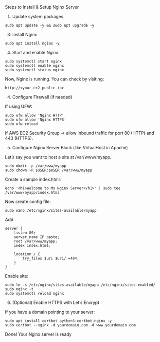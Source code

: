 Steps to Install & Setup Nginx Server
1. Update system packages
```
sudo apt update -y && sudo apt upgrade -y
```
3. Install Nginx
```
sudo apt install nginx -y
```

4. Start and enable Nginx
```
sudo systemctl start nginx
sudo systemctl enable nginx
sudo systemctl status nginx
```

Now, Nginx is running. You can check by visiting:
```
http://<your-ec2-public-ip>
```
4. Configure Firewall (if needed)

If using UFW:
```
sudo ufw allow 'Nginx HTTP'
sudo ufw allow 'Nginx HTTPS'
sudo ufw reload
```

If AWS EC2 Security Group → allow inbound traffic for port 80 (HTTP) and 443 (HTTPS).

5. Configure Nginx Server Block (like VirtualHost in Apache)

Let’s say you want to host a site at /var/www/myapp.
```
sudo mkdir -p /var/www/myapp
sudo chown -R $USER:$USER /var/www/myapp
```

Create a sample index.html:
```
echo '<h1>Welcome to My Nginx Server</h1>' | sudo tee /var/www/myapp/index.html
```

Now create config file:
```
sudo nano /etc/nginx/sites-available/myapp
```

Add:
```
server {
    listen 80;
    server_name IP paste;
    root /var/www/myapp;
    index index.html;

    location / {
        try_files $uri $uri/ =404;
    }
}
```

Enable site:
```
sudo ln -s /etc/nginx/sites-available/myapp /etc/nginx/sites-enabled/
sudo nginx -t
sudo systemctl reload nginx
```
6. (Optional) Enable HTTPS with Let’s Encrypt

If you have a domain pointing to your server:
```
sudo apt install certbot python3-certbot-nginx -y
sudo certbot --nginx -d yourdomain.com -d www.yourdomain.com
```


Done! Your Nginx server is ready
